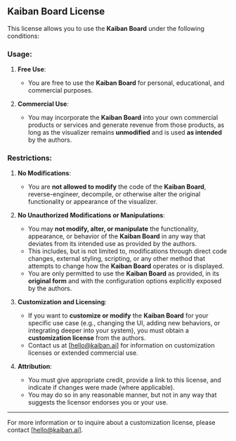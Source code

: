 ## Kaiban Board License

This license allows you to use the **Kaiban Board** under the following conditions:

### Usage:

1. **Free Use**:
   - You are free to use the **Kaiban Board** for personal, educational, and commercial purposes.

2. **Commercial Use**:
   - You may incorporate the **Kaiban Board** into your own commercial products or services and generate revenue from those products, as long as the visualizer remains **unmodified** and is used **as intended** by the authors.

### Restrictions:

1. **No Modifications**:
   - You are **not allowed to modify** the code of the **Kaiban Board**, reverse-engineer, decompile, or otherwise alter the original functionality or appearance of the visualizer.
   
2. **No Unauthorized Modifications or Manipulations**:
   - You may **not modify, alter, or manipulate** the functionality, appearance, or behavior of the **Kaiban Board** in any way that deviates from its intended use as provided by the authors.
   - This includes, but is not limited to, modifications through direct code changes, external styling, scripting, or any other method that attempts to change how the **Kaiban Board** operates or is displayed.
   - You are only permitted to use the **Kaiban Board** as provided, in its **original form** and with the configuration options explicitly exposed by the authors.

3. **Customization and Licensing**:
   - If you want to **customize or modify** the **Kaiban Board** for your specific use case (e.g., changing the UI, adding new behaviors, or integrating deeper into your system), you must obtain a **customization license** from the authors.
   - Contact us at [hello@kaiban.ai] for information on customization licenses or extended commercial use.

4. **Attribution**:
   - You must give appropriate credit, provide a link to this license, and indicate if changes were made (where applicable).
   - You may do so in any reasonable manner, but not in any way that suggests the licensor endorses you or your use.

---

For more information or to inquire about a customization license, please contact [hello@kaiban.ai].
